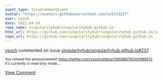 ```yaml
---
event_type: IssueCommentEvent
avatar: "https://avatars.githubusercontent.com/u/814322?"
user: vsoch
date: 2021-04-20
repo_name: singularityhub/singularityhub.github.io
html_url: https://github.com/singularityhub/singularityhub.github.io/issues/237
repo_url: https://github.com/singularityhub/singularityhub.github.io
---
```


<a href='https://github.com/vsoch' target='_blank'>vsoch</a> commented on issue <a href='https://github.com/singularityhub/singularityhub.github.io/issues/237' target='_blank'>singularityhub/singularityhub.github.io#237</a>.

<small>You missed the announcement! https://twitter.com/vsoch/status/1380980790301888513 It's currently in read only mode....</small>

<a href='https://github.com/singularityhub/singularityhub.github.io/issues/237' target='_blank'>View Comment</a>